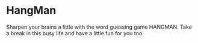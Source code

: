 # HangMan
Sharpen your brains a Iittle with the word guessing game HANGMAN. Take a break in this busy life and have a little fun for you too.
